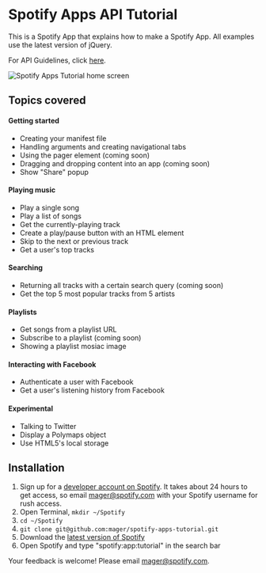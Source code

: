 # Spotify Apps API Tutorial

This is a Spotify App that explains how to make a Spotify App. All examples use the latest version of jQuery.

For API Guidelines, click [here](http://developer.spotify.com/download/spotify-apps-api/guidelines/).

![Spotify Apps Tutorial home screen](https://github.com/mager/spotify-apps-tutorial/raw/master/img/spotify-apps-tutorial-v1.jpg)

## Topics covered

#### Getting started

 * Creating your manifest file
 * Handling arguments and creating navigational tabs
 * Using the pager element (coming soon)
 * Dragging and dropping content into an app (coming soon)
 * Show "Share" popup

#### Playing music

 * Play a single song
 * Play a list of songs
 * Get the currently-playing track
 * Create a play/pause button with an HTML element
 * Skip to the next or previous track
 * Get a user's top tracks

#### Searching

 * Returning all tracks with a certain search query (coming soon)
 * Get the top 5 most popular tracks from 5 artists

#### Playlists

 * Get songs from a playlist URL
 * Subscribe to a playlist (coming soon)
 * Showing a playlist mosiac image

#### Interacting with Facebook

 * Authenticate a user with Facebook
 * Get a user's listening history from Facebook

#### Experimental

 * Talking to Twitter
 * Display a Polymaps object
 * Use HTML5's local storage


## Installation

 1. Sign up for a [developer account on Spotify](http://developer.spotify.com/en/spotify-apps-api/developer-signup/). It takes about 24 hours to get access, so email mager@spotify.com with your Spotify username for rush access.
 2. Open Terminal, `mkdir ~/Spotify`
 3. `cd ~/Spotify`
 4. `git clone git@github.com:mager/spotify-apps-tutorial.git`
 5. Download the [latest version of Spotify](http://spotify.com/download)
 6. Open Spotify and type "spotify:app:tutorial" in the search bar

Your feedback is welcome! Please email mager@spotify.com.
